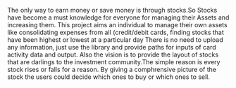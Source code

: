 The only way to earn money or save money is through stocks.So Stocks have become a must knowledge for everyone for managing their Assets and increasing them.
This project aims an individual to manage their own assets like consolidating expenses from all (credit/debit cards, finding stocks that have been highest or lowest at a particular day
There is no need to upload any information, just use the library and provide paths for inputs of card activity data and output.
Also the vision is to provide the layout of stocks that are darlings to the investment community.The simple reason is every stock rises or falls for a reason. By giving a 
comphrensive picture of the stock the users could decide which ones to buy or which ones to sell.
